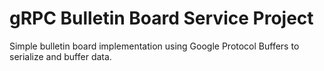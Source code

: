 # gRPC Bulletin Board Service Project

Simple bulletin board implementation using Google Protocol Buffers to serialize and buffer data.
